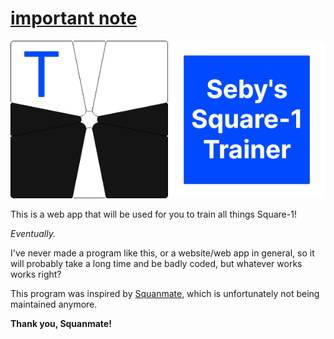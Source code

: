 # [important note](./reconsideration.md)

![banner](./icons/banner.png)

This is a web app that will be used for you to train all things Square-1!

_Eventually._

I've never made a program like this, or a website/web app in general, so it will probably take a long time and be badly coded, but whatever works works right?

This program was inspired by [Squanmate](https://github.com/sp3ctum/squanmate), which is unfortunately not being maintained anymore.

**Thank you, Squanmate!**
